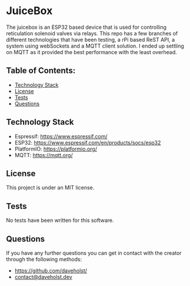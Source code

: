 # JuiceBox

The juicebox is an ESP32 based device that is used for controlling reticulation solenoid valves via relays. This repo has a few branches of different technologies that have been testing, a rPi based ReST API, a system using webSockets and a MQTT client solution. I ended up settling on MQTT as it provided the best performance with the least overhead.
## Table of Contents:

- [Technology Stack](#Technology-Stack)
- [License](#License)
- [Tests](#Tests)
- [Questions](#Questions)




## Technology Stack

- Espressif: https://www.espressif.com/
- ESP32: https://www.espressif.com/en/products/socs/esp32
- PlatformIO: https://platformio.org/
- MQTT: https://mqtt.org/
## License

This project is under an MIT license.
## Tests

No tests have been written for this software.

## Questions

If you have any further questions you can get in contact with the creator through the following methods:

- https://github.com/daveholst/
- contact@daveholst.dev

